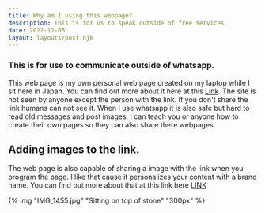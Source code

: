 ```yaml
---
title: Why am I using this webpage?
description: This is for us to speak outside of free services
date: 2022-12-05
layout: layouts/post.njk
---
```




### This is for use to communicate outside of whatsapp.

This web page is my own personal web page created on my laptop while I sit here in Japan. You can find out more about it 
here at this [Link](https://www.11ty.dev). The site is not seen by anyone except the person with the link. If you don't share the link 
humans can not see it. When I use whatsapp it is also safe but hard to read old messages and post images. I can teach you or anyone how to 
create their own pages so they can also share there webpages. 

## Adding images to the link. 

The web page is also capable of sharing a image with the link when you program the page. I like that cause it personalizes your content with a brand name.
You can find out more about that at this link here [LINK](https://www.semrush.com/blog/open-graph/)


{% img "IMG_1455.jpg" "Sitting on top of stone" "300px" %}